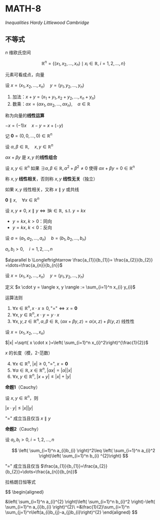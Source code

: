 # MATH-8

*Inequalities Hardy Littlewood Cambridge*

## 不等式

$n$ 维欧氏空间

$$
\mathbb{R}^n=\{ (x_{1},x_{2},\dots, x_{n}) \mid x_{i}\in \mathbb{R},\; i=1,2,\dots ,n\}
$$

元素可看成点，向量

设 $x=(x_{1},x_{2},\dots ,x_{n})\quad y=(y_{1},y_{2},\dots,y_{n})$

1. 加法：$x+y=(x_{1}+y_{1},x_{2}+y_{2},\dots,x_{n}+y_{n})$
2. 数乘：$\alpha x=(\alpha x_{1}, \alpha x_{2}, \dots , \alpha x_{n}), \quad \alpha \in \mathbb{R}$

称为向量的**线性运算**

$-x=(-1)x \quad x-y=x+(-y)$

记 $\mathbf{0}=(0,0,\dots, 0) \in \mathbb{R}^n$

设 $\alpha ,\beta \in \mathbb{R}, \quad x, y \in \mathbb{R}^n$

$\alpha x+ \beta y$ 是 $x, y$ 的**线性组合**

设 $x, y \in \mathbb{R}^n$ 如果 $\exists \alpha, \beta \in \mathbb{R}, \alpha^2+\beta^{2}\neq 0$ 使得 $\alpha x+\beta y = 0 \in \mathbb{R}^n$

称 $x, y$ **线性相关**，否则称 $x, y$ **线性无关**（独立）

如果 $x, y$ 线性相关，又称 $x \parallel y$ 或共线

$\mathbf{0} \parallel x, \quad \forall x \in \mathbb{R}^n$

设 $x, y \neq 0, \; x \parallel y \Longleftrightarrow \exists k \in \mathbb{R}, \text{ s.t. } y=kx$

- $y=kx, \; k>0$：同向
- $y=kx,\; k<0$：反向

设 $a=(a_{1},a_{2},\dots,a_{n}) \quad b=(b_{1}, b_{2},\dots,b_{n})$

$a_{i},b_{i}>0, \quad i=1,2,\dots,n$

$a\parallel b \Longleftrightarrow \frac{a_{1}}{b_{1}}= \frac{a_{2}}{b_{2}} =\dots=\frac{a_{n}}{b_{n}}$

设 $x=(x_{1},x_{2}, \dots,x_{n}) \quad y=(y_{1},y_{2}, \dots, y_{n})$

定义 $x \cdot y = \langle x, y \rangle := \sum_{i=1}^n x_{i} y_{i}$

运算法则

1. $\forall  x \in \mathbb{R}^n, x\cdot x\geq 0, \text{"="} \Leftrightarrow x=\mathbf{0}$
2. $\forall x, y \in \mathbb{R}^n,\; x \cdot y =y\cdot x$
3. $\forall x, y, z \in \mathbb{R}^n, \alpha, \beta \in \mathbb{R},\; \langle \alpha x +\beta y , z\rangle=\alpha \langle x, z\rangle + \beta \langle y, z\rangle$ 线性性

设 $x=(x_{1},x_{2},\dots,x_{n})$

$|x| =\sqrt{ x \cdot x }=\left( \sum_{i=1}^n  x_{i}^2\right)^{\frac{1}{2}}$

$x$ 的长度（模，2-范数）

4. $\forall x \in \mathbb{R}^n, \; |x| \geq 0, \text{"="},\; x=\mathbf{0}$
5. $\forall \alpha \in \mathbb{ R}, x \in \mathbb{R}^n, \; |\alpha x| = |\alpha| |x|$
6. $\forall x, y\in \mathbb{R}^n, \; |x+y|\leq|x|+|y|$

**命题1**（Cauchy）

设 $x, y\in \mathbb{R}^n$，则

$|x\cdot y |\leq|x| |y|$

"=" 成立当且仅当 $x\parallel y$

**命题2**（Cauchy）

设 $a_{i}, b_{i}>0, \; i=1,2,\dots,n$

$$
\left( \sum_{i=1}^n a_{i}b_{i} \right)^2\leq \left( \sum_{i=1}^n a_{i}^2 \right)\left( \sum_{i=1}^n b_{i} ^{2}\right)
$$

"=" 成立当且仅当 $\frac{a_{1}}{b_{1}}=\frac{a_{2}}{b_{2}}=\dots=\frac{a_{n}}{b_{n}}$

拉格朗日恒等式

$$
\begin{aligned}

&\left( \sum_{i=1}^n a_{i}^{2} \right)\left( \sum_{i=1}^n b_{i}^2 \right)-\left( \sum_{i=1}^n a_{i}b_{i} \right)^{2}\\
=&\frac{1}{2}\sum_{i=1}^n \sum_{j=1}^n\left(a_{i}b_{j}-a_{j}b_{i}\right)^{2}
\end{aligned}
$$

